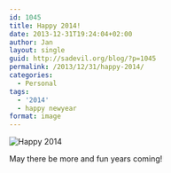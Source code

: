 ```yaml
---
id: 1045
title: Happy 2014!
date: 2013-12-31T19:24:04+02:00
author: Jan
layout: single
guid: http://sadevil.org/blog/?p=1045
permalink: /2013/12/31/happy-2014/
categories:
  - Personal
tags:
  - '2014'
  - happy newyear
format: image
---
```

![Happy 2014](http://sade.sadevil.org/blog/wp-content/uploads/2013/12/Happy_New_Year_2014.png "Happy 2014")

May there be more and fun years coming!
